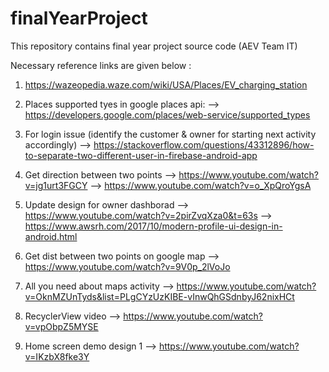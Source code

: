 # finalYearProject
This repository contains final year project source code (AEV Team IT)

Necessary reference links are given below : 

1. https://wazeopedia.waze.com/wiki/USA/Places/EV_charging_station

2. Places supported tyes in google places api:
--> https://developers.google.com/places/web-service/supported_types

3. For login issue (identify the customer & owner for starting next activity accordingly)
--> https://stackoverflow.com/questions/43312896/how-to-separate-two-different-user-in-firebase-android-app

4. Get direction between two points
--> https://www.youtube.com/watch?v=jg1urt3FGCY
--> https://www.youtube.com/watch?v=o_XpQroYgsA

5. Update design for owner dashborad
--> https://www.youtube.com/watch?v=2pirZvqXza0&t=63s
--> https://www.awsrh.com/2017/10/modern-profile-ui-design-in-android.html

6. Get dist between two points on google map 
--> https://www.youtube.com/watch?v=9V0p_2lVoJo

7. All you need about maps activity
--> https://www.youtube.com/watch?v=OknMZUnTyds&list=PLgCYzUzKIBE-vInwQhGSdnbyJ62nixHCt

8. RecyclerView video
--> https://www.youtube.com/watch?v=vpObpZ5MYSE

9. Home screen demo design 1 
--> https://www.youtube.com/watch?v=IKzbX8fke3Y

